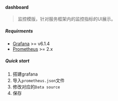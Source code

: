 #### dashboard

> 监控模版，针对服务框架内的监控指标的UI展示。

##### Requirments

- [Grafana](https://grafana.com) >= v6.1.4
- [Prometheus](https://prometheus.io) >= 2.x

##### Quick start

1. 搭建grafana
2. 导入`prometheus.json`文件
3. 修改对应的`Data source`
4. 保存
